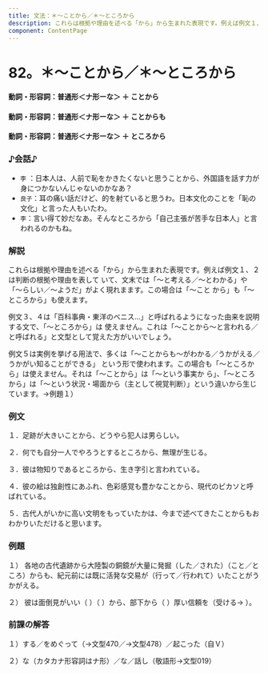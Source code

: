 ```yaml
---
title: 文法：＊～ことから／＊～ところから
description: これらは根拠や理由を述べる「から」から生まれた表現です。例えば例文１、２は判断の根拠や理由を表して いて、文末では「～と考える／～とわかる」や「～らしい／～ようだ」がよく現れまます。この場合は「～こと から」も「～ところから」も使えます。
component: ContentPage
---
```



# 82。＊～ことから／＊～ところから
#### 動詞・形容詞：普通形＜ナ形ーな＞ ＋ ことから
#### 動詞・形容詞：普通形＜ナ形ーな＞ ＋ ことからも
#### 動詞・形容詞：普通形＜ナ形ーな＞ ＋ ところから
### ♪会話♪
- `李` ：日本人は、人前で恥をかきたくないと思うことから、外国語を話す力が身につかないんじゃないのかなあ？
- `良子`：耳の痛い話だけど、的を射ていると思うわ。日本文化のことを「恥の文化」と言った人もいたわ。
- `李`：言い得て妙だなあ。そんなところから「自己主張が苦手な日本人」と言われるのかもね。
### 解説
これらは根拠や理由を述べる「から」から生まれた表現です。例えば例文１、２は判断の根拠や理由を表して いて、文末では「～と考える／～とわかる」や「～らしい／～ようだ」がよく現れまます。この場合は「～こと から」も「～ところから」も使えます。

例文３、４は「百科事典・東洋のベニス…」と呼ばれるようになった由来を説明する文で、「～ところから」は 使えません。これは「～ことから～と言われる／と呼ばれる」と文型として覚えた方がいいでしょう。

例文５は実例を挙げる用法で、多くは「～ことからも～がわかる／うかがえる／うかがい知ることができる」 という形で使われます。この場合も「～ところから」は使えません。それは「～ことから」は「～という事実か ら」、「～ところから」は「～という状況・場面から（主として視覚判断）」という違いから生じています。→例題１）

### 例文
１．足跡が大きいことから、どうやら犯人は男らしい。

２．何でも自分一人でやろうとするところから、無理が生じる。

３．彼は物知りであるところから、生き字引と言われている。

４．彼の絵は独創性にあふれ、色彩感覚も豊かなことから、現代のピカソと呼ばれている。

５．古代人がいかに高い文明をもっていたかは、今まで述べてきたことからもおわかりいただけると思います。
### 例題
１） 各地の古代遺跡から大陸製の銅鏡が大量に発掘（した／された）（こと／ところ）からも、紀元前には既に活発な交易が（行って／行われて）いたことがうかがえる。  

２） 彼は面倒見がいい（ ）（ ）から、部下から（ ）厚い信頼を（受ける→ ）。
### 前課の解答
１）する／をめぐって（→文型470／→文型478）／起こった（自Ｖ）

２）な（カタカナ形容詞はナ形）／な／話し（敬語形→文型019）
